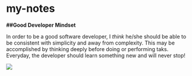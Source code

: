 # my-notes

**##Good Developer Mindset**
         
In order to be a good software developer, I *think* he/she should be able to be consistent with simplicity and away from complexity. This may be accomplished by thinking deeply before doing or performing taks. Everyday, the developer should learn something new and will never stop!

![](https://ggie.berkeley.edu/wp-content/uploads/2019/09/Growth_Mindset_Students_1410x820-705x410.jpg)

